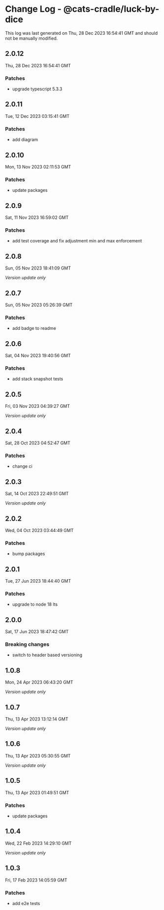 # Change Log - @cats-cradle/luck-by-dice

This log was last generated on Thu, 28 Dec 2023 16:54:41 GMT and should not be manually modified.

## 2.0.12
Thu, 28 Dec 2023 16:54:41 GMT

### Patches

- upgrade typescript 5.3.3

## 2.0.11
Tue, 12 Dec 2023 03:15:41 GMT

### Patches

- add diagram

## 2.0.10
Mon, 13 Nov 2023 02:11:53 GMT

### Patches

- update packages

## 2.0.9
Sat, 11 Nov 2023 16:59:02 GMT

### Patches

- add test coverage and fix adjustment min and max enforcement

## 2.0.8
Sun, 05 Nov 2023 18:41:09 GMT

_Version update only_

## 2.0.7
Sun, 05 Nov 2023 05:26:39 GMT

### Patches

- add badge to readme

## 2.0.6
Sat, 04 Nov 2023 19:40:56 GMT

### Patches

- add stack snapshot tests

## 2.0.5
Fri, 03 Nov 2023 04:39:27 GMT

_Version update only_

## 2.0.4
Sat, 28 Oct 2023 04:52:47 GMT

### Patches

- change ci

## 2.0.3
Sat, 14 Oct 2023 22:49:51 GMT

_Version update only_

## 2.0.2
Wed, 04 Oct 2023 03:44:49 GMT

### Patches

- bump packages

## 2.0.1
Tue, 27 Jun 2023 18:44:40 GMT

### Patches

- upgrade to node 18 lts

## 2.0.0
Sat, 17 Jun 2023 18:47:42 GMT

### Breaking changes

- switch to header based versioning

## 1.0.8
Mon, 24 Apr 2023 06:43:20 GMT

_Version update only_

## 1.0.7
Thu, 13 Apr 2023 13:12:14 GMT

_Version update only_

## 1.0.6
Thu, 13 Apr 2023 05:30:55 GMT

_Version update only_

## 1.0.5
Thu, 13 Apr 2023 01:49:51 GMT

### Patches

- update packages

## 1.0.4
Wed, 22 Feb 2023 14:29:10 GMT

_Version update only_

## 1.0.3
Fri, 17 Feb 2023 14:05:59 GMT

### Patches

- add e2e tests

